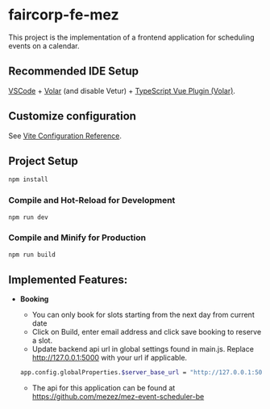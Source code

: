 # faircorp-fe-mez

This project is the implementation of a frontend application for scheduling events on a calendar.

## Recommended IDE Setup

[VSCode](https://code.visualstudio.com/) + [Volar](https://marketplace.visualstudio.com/items?itemName=Vue.volar) (and disable Vetur) + [TypeScript Vue Plugin (Volar)](https://marketplace.visualstudio.com/items?itemName=Vue.vscode-typescript-vue-plugin).

## Customize configuration

See [Vite Configuration Reference](https://vitejs.dev/config/).

## Project Setup

```sh
npm install
```

### Compile and Hot-Reload for Development

```sh
npm run dev
```

### Compile and Minify for Production

```sh
npm run build
```

## Implemented Features:

- **Booking**

  - You can only book for slots starting from the next day from current date
  - Click on Build, enter email address and click save booking to reserve a slot.
  - Update backend api url in global settings found in main.js. Replace http://127.0.0.1:5000 with your url if applicable.

  ```sh
  app.config.globalProperties.$server_base_url = "http://127.0.0.1:5000/api/";
  ```

  - The api for this application can be found at https://github.com/mezez/mez-event-scheduler-be
